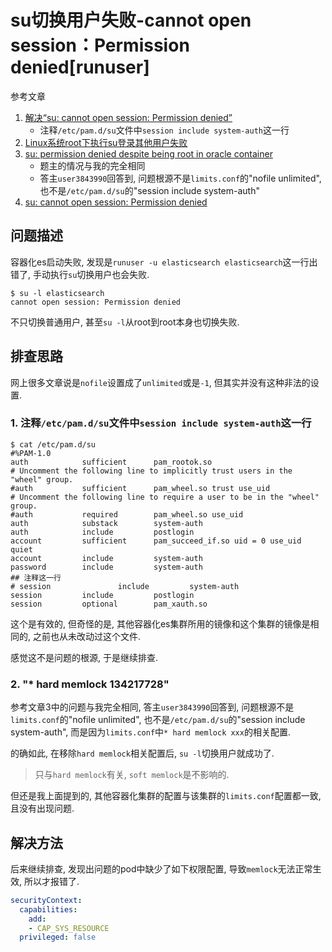 # su切换用户失败-cannot open session：Permission denied[runuser]

参考文章

1. [解决“su: cannot open session: Permission denied”](http://blog.itpub.net/26736162/viewspace-2683813/)
    - 注释`/etc/pam.d/su`文件中`session include system-auth`这一行
2. [Linux系统root下执行su登录其他用户失败](https://blog.csdn.net/wengjianhong2099/article/details/128258178)
3. [su: permission denied despite being root in oracle container](https://stackoverflow.com/questions/62574379/su-permission-denied-despite-being-root-in-oracle-container)
    - 题主的情况与我的完全相同
    - 答主`user3843990`回答到, 问题根源不是`limits.conf`的"nofile unlimited", 也不是`/etc/pam.d/su`的"session include system-auth"
4. [su: cannot open session: Permission denied](https://unix.stackexchange.com/questions/518270/su-cannot-open-session-permission-denied)

## 问题描述

容器化es启动失败, 发现是`runuser -u elasticsearch elasticsearch`这一行出错了, 手动执行`su`切换用户也会失败.

```
$ su -l elasticsearch
cannot open session: Permission denied
```

不只切换普通用户, 甚至`su -l`从root到root本身也切换失败.

## 排查思路

网上很多文章说是`nofile`设置成了`unlimited`或是`-1`, 但其实并没有这种非法的设置.

### 1. 注释`/etc/pam.d/su`文件中`session include system-auth`这一行

```log
$ cat /etc/pam.d/su
#%PAM-1.0
auth            sufficient      pam_rootok.so
# Uncomment the following line to implicitly trust users in the "wheel" group.
#auth           sufficient      pam_wheel.so trust use_uid
# Uncomment the following line to require a user to be in the "wheel" group.
#auth           required        pam_wheel.so use_uid
auth            substack        system-auth
auth            include         postlogin
account         sufficient      pam_succeed_if.so uid = 0 use_uid quiet
account         include         system-auth
password        include         system-auth
## 注释这一行
# session               include         system-auth
session         include         postlogin
session         optional        pam_xauth.so
```

这个是有效的, 但奇怪的是, 其他容器化es集群所用的镜像和这个集群的镜像是相同的, 之前也从未改动过这个文件. 

感觉这不是问题的根源, 于是继续排查.

### 2. "* hard memlock 134217728"

参考文章3中的问题与我完全相同, 答主`user3843990`回答到, 问题根源不是`limits.conf`的"nofile unlimited", 也不是`/etc/pam.d/su`的"session include system-auth", 而是因为`limits.conf`中`* hard memlock xxx`的相关配置.

的确如此, 在移除`hard memlock`相关配置后, `su -l`切换用户就成功了.

> 只与`hard memlock`有关, `soft memlock`是不影响的.

但还是我上面提到的, 其他容器化集群的配置与该集群的`limits.conf`配置都一致, 且没有出现问题.

## 解决方法

后来继续排查, 发现出问题的pod中缺少了如下权限配置, 导致`memlock`无法正常生效, 所以才报错了.

```yaml
securityContext:
  capabilities:
    add:
    - CAP_SYS_RESOURCE
  privileged: false
```
